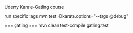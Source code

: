 Udemy Karate-Gatling course


run specific tags
mvn test -Dkarate.options="--tags @debug"



=== gatling ===
mvn clean test-compile gatling:test